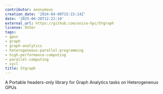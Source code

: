 ```yaml
---
contributor: anonymous
creation_date: '2024-04-08T15:15:14Z'
date: '2025-06-20T12:22:10'
external_url: https://github.com/unisa-hpc/SYgraph
license: Other
tags:
- gpus
- graph
- graph-analytics
- heterogeneous-parallel-programming
- high-performance-computing
- parallel-computing
- sycl
title: SYgraph
---
```


A Portable headers-only library for Graph Analytics tasks on Heterogeneous GPUs

